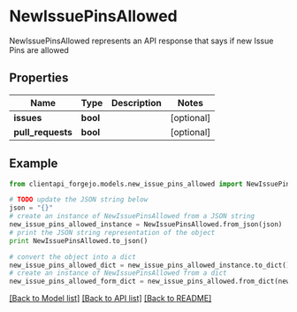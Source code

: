 # NewIssuePinsAllowed

NewIssuePinsAllowed represents an API response that says if new Issue Pins are allowed

## Properties
Name | Type | Description | Notes
------------ | ------------- | ------------- | -------------
**issues** | **bool** |  | [optional] 
**pull_requests** | **bool** |  | [optional] 

## Example

```python
from clientapi_forgejo.models.new_issue_pins_allowed import NewIssuePinsAllowed

# TODO update the JSON string below
json = "{}"
# create an instance of NewIssuePinsAllowed from a JSON string
new_issue_pins_allowed_instance = NewIssuePinsAllowed.from_json(json)
# print the JSON string representation of the object
print NewIssuePinsAllowed.to_json()

# convert the object into a dict
new_issue_pins_allowed_dict = new_issue_pins_allowed_instance.to_dict()
# create an instance of NewIssuePinsAllowed from a dict
new_issue_pins_allowed_form_dict = new_issue_pins_allowed.from_dict(new_issue_pins_allowed_dict)
```
[[Back to Model list]](../README.md#documentation-for-models) [[Back to API list]](../README.md#documentation-for-api-endpoints) [[Back to README]](../README.md)


